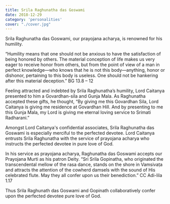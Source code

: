 ```yaml
---
title: Srila Raghunatha das Goswami
date: 2018-12-29
category: 'personalities'
cover: "./cover.jpg"
---
```


Srila Raghunatha das Goswami, our prayojana acharya, is renowned for his humility.

“Humility means that one should not be anxious to have the satisfaction of being honored by others. The material conception of life makes us very eager to receive honor from others, but from the point of view of a man in perfect knowledge—who knows that he is not this body—anything, honor or dishonor, pertaining to this body is useless. One should not be hankering after this material deception.” BG 13.8 – 12

Feeling attracted and indebted by Srila Raghunatha’s humility, Lord Caitanya presented to him a Govardhan-sila and Gunja Mala. As Raghunatha accepted these gifts, he thought, “By giving me this Govardhan Sila, Lord Caitanya is giving me residence at Govardhan Hill. And by presenting to me this Gunja Mala, my Lord is giving me eternal loving service to Srimati Radharani.”

Amongst Lord Caitanya's confidential associates, Srila Raghunatha das Goswami is especially merciful to the perfected devotee. Lord Caitanya entrusts Srila Raghunatha with the service of prayojana acharya who instructs the perfected devotee in pure love of God.

In his service as prayojana acharya, Raghunatha das Goswami accepts our Prayojana Murti as his patron Deity. “Sri Srila Gopinatha, who originated the transcendental mellow of the rasa dance, stands on the shore in Vamsivaṭa and attracts the attention of the cowherd damsels with the sound of His celebrated flute. May they all confer upon us their benediction.” CC Adi-lila 1.17

Thus Srila Raghunath das Goswami and Gopinath collaboratively confer upon the perfected devotee pure love of God.